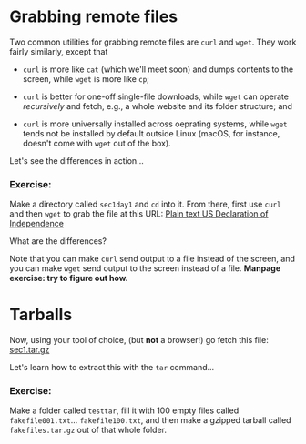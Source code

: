 # Grabbing remote files

Two common utilities for grabbing remote files are `curl` and `wget`.  They work fairly similarly, except that

* `curl` is more like `cat` (which we'll meet soon) and dumps contents
  to the screen, while `wget` is more like `cp`;
  
* `curl` is better for one-off single-file downloads, while `wget` can
  operate *recursively* and fetch, e.g., a whole website and its
  folder structure; and
  
* `curl` is more universally installed across oeprating systems, while
  `wget` tends not be installed by default outside Linux (macOS, for
  instance, doesn't come with `wget` out of the box).
  
Let's see the differences in action...

### Exercise:

Make a directory called `sec1day1` and `cd` into it.  From there,
first use `curl` and then `wget` to grab the file at this URL: [Plain
text US Declaration of
Independence](https://web.math.princeton.edu/~perezgiz/usdec.txt)

What are the differences?

Note that you can make `curl` send output to a file instead of the
screen, and you can make `wget` send output to the screen instead of a
file.  **Manpage exercise: try to figure out how.**

# Tarballs

Now, using your tool of choice, (but **not** a browser!) go fetch this
file:
[sec1.tar.gz](https://web.math.princeton.edu/~perezgiz/sec1.tar.gz)

Let's learn how to extract this with the `tar` command...



### Exercise:

Make a folder called `testtar`, fill it with 100 empty files called
`fakefile001.txt`... `fakefile100.txt`, and then make a gzipped
tarball called `fakefiles.tar.gz` out of that whole folder.

